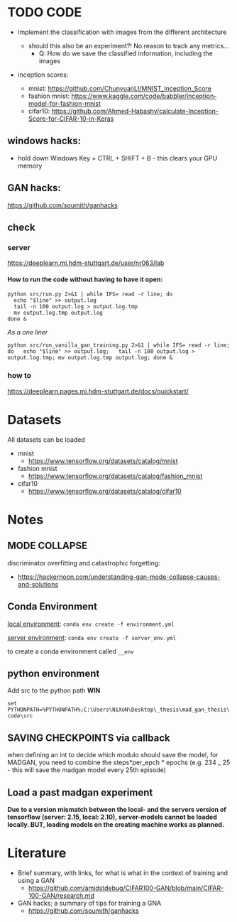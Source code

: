 # TODO CODE

- implement the classification with images from the different architecture

  - should this also be an experiment?! No reason to track any metrics...
    - Q: How do we save the classified information, including the images

- inception scores:
  - mnist: https://github.com/ChunyuanLI/MNIST_Inception_Score
  - fashion mnist: https://www.kaggle.com/code/babbler/inception-model-for-fashion-mnist
  - cifar10: https://github.com/Ahmed-Habashy/calculate-Inception-Score-for-CIFAR-10-in-Keras

## windows hacks:

- hold down Windows Key + CTRL + SHIFT + B - this clears your GPU memory

## GAN hacks:

https://github.com/soumith/ganhacks

## check

### server

https://deeplearn.mi.hdm-stuttgart.de/user/nr063/lab

#### How to run the code without having to have it open:

```
python src/run.py 2>&1 | while IFS= read -r line; do
  echo "$line" >> output.log
  tail -n 100 output.log > output.log.tmp
  mv output.log.tmp output.log
done &
```

_As a one liner_
```
python src/run_vanilla_gan_training.py 2>&1 | while IFS= read -r line; do   echo "$line" >> output.log;   tail -n 100 output.log > output.log.tmp; mv output.log.tmp output.log; done &
```

### how to

https://deeplearn.pages.mi.hdm-stuttgart.de/docs/quickstart/

# Datasets

All datasets can be loaded

- mnist
  - https://www.tensorflow.org/datasets/catalog/mnist
- fashion mnist
  - https://www.tensorflow.org/datasets/catalog/fashion_mnist
- cifar10
  - https://www.tensorflow.org/datasets/catalog/cifar10

# Notes

## MODE COLLAPSE

discriminator overfitting and catastrophic forgetting:

- https://hackernoon.com/understanding-gan-mode-collapse-causes-and-solutions

## Conda Environment

[local environment](./environment.yml):
`conda env create -f environment.yml`

[server environment](./server_env.yml):
`conda env create -f server_env.yml`

to create a conda environment called `__env`

## python environment

Add src to the python path
**WIN**

`set PYTHONPATH=%PYTHONPATH%;C:\Users\NiXoN\Desktop\_thesis\mad_gan_thesis\code\src`

## SAVING CHECKPOINTS via callback

when defining an int to decide which modulo should save the model, for MADGAN, you need to combine the steps*per_epch * epochs (e.g. 234 \_ 25 - this will save the madgan model every 25th episode)

## Load a past madgan experiment

**Due to a version mismatch between the local- and the servers version of tensorflow (server: 2.15, local: 2.10), server-models cannot be loaded locally. BUT, loading models on the creating machine works as planned.**

# Literature

- Brief summary, with links, for what is what in the context of training and using a GAN
  - https://github.com/amidstdebug/CIFAR100-GAN/blob/main/CIFAR-100-GAN/research.md
- GAN hacks; a summary of tips for training a GNA
  - https://github.com/soumith/ganhacks
